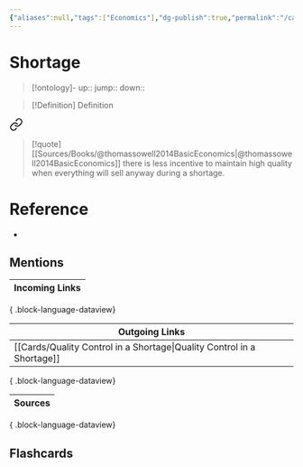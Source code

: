 ```yaml
---
{"aliases":null,"tags":["Economics"],"dg-publish":true,"permalink":"/cards/shortage/","dgPassFrontmatter":true}
---
```


# Shortage

> [!ontology]-
> up:: 
> jump:: 
> down:: 

> [!Definition] Definition


<div class="transclusion internal-embed is-loaded"><a class="markdown-embed-link" href="/cards/quality-control-in-a-shortage/#dc6ed1" aria-label="Open link"><svg xmlns="http://www.w3.org/2000/svg" width="24" height="24" viewBox="0 0 24 24" fill="none" stroke="currentColor" stroke-width="2" stroke-linecap="round" stroke-linejoin="round" class="svg-icon lucide-link"><path d="M10 13a5 5 0 0 0 7.54.54l3-3a5 5 0 0 0-7.07-7.07l-1.72 1.71"></path><path d="M14 11a5 5 0 0 0-7.54-.54l-3 3a5 5 0 0 0 7.07 7.07l1.71-1.71"></path></svg></a><div class="markdown-embed">



> [!quote] [[Sources/Books/@thomassowell2014BasicEconomics\|@thomassowell2014BasicEconomics]]
> there is less incentive to  maintain high quality when everything will sell anyway during a  shortage.

</div></div>


# Reference

- 

## Mentions

| Incoming Links |
| -------------- |

{ .block-language-dataview}

| Outgoing Links                                                            |
| ------------------------------------------------------------------------- |
| [[Cards/Quality Control in a Shortage\|Quality Control in a Shortage]] |

{ .block-language-dataview}

| Sources |
| ------- |

{ .block-language-dataview}

## Flashcards